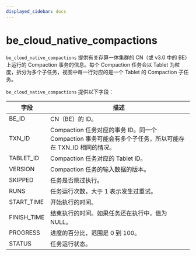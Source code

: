 ```yaml
---
displayed_sidebar: docs
---
```


# be_cloud_native_compactions

`be_cloud_native_compactions` 提供有关存算一体集群的 CN（或 v3.0 中的 BE）上运行的 Compaction 事务的信息。每个 Compaction 任务会以 Tablet 为粒度，拆分为多个子任务，视图中每一行对应的是一个 Tablet 的 Compaction 子任务。

`be_cloud_native_compactions` 提供以下字段：

| **字段**    | **描述**                                                     |
| ----------- | ------------------------------------------------------------ |
| BE_ID       | CN（BE）的 ID。                                              |
| TXN_ID      | Compaction 任务对应的事务 ID。同一个 Compaction 事务可能会有多个子任务，所以可能存在 TXN_ID 相同的情况。 |
| TABLET_ID   | Compaction 任务对应的 Tablet ID。                            |
| VERSION     | Compaction 任务的输入数据的版本。                            |
| SKIPPED     | 任务是否跳过执行。                                           |
| RUNS        | 任务运行次数，大于 1 表示发生过重试。                        |
| START_TIME  | 开始执行的时间。                                             |
| FINISH_TIME | 结束执行的时间。如果任务还在执行中，值为 NULL。              |
| PROGRESS    | 进度的百分比，范围是 0 到 100。                              |
| STATUS      | 任务运行状态。                                               |

